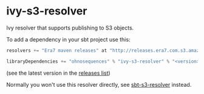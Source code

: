 ivy-s3-resolver
===============

Ivy resolver that supports publishing to S3 objects.

To add a dependency in your sbt project use this:

```scala
resolvers += "Era7 maven releases" at "http://releases.era7.com.s3.amazonaws.com"

libraryDependencies += "ohnosequences" % "ivy-s3-resolver" % "<version>"
```

(see the latest version in the [releases list](https://github.com/ohnosequences/ivy-s3-resolver/releases))

Normally you won't use this resolver directly, see [sbt-s3-resolver](https://github.com/ohnosequences/sbt-s3-resolver) instead.
